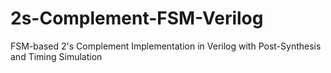 # 2s-Complement-FSM-Verilog
FSM-based 2's Complement Implementation in Verilog with Post-Synthesis and Timing Simulation
